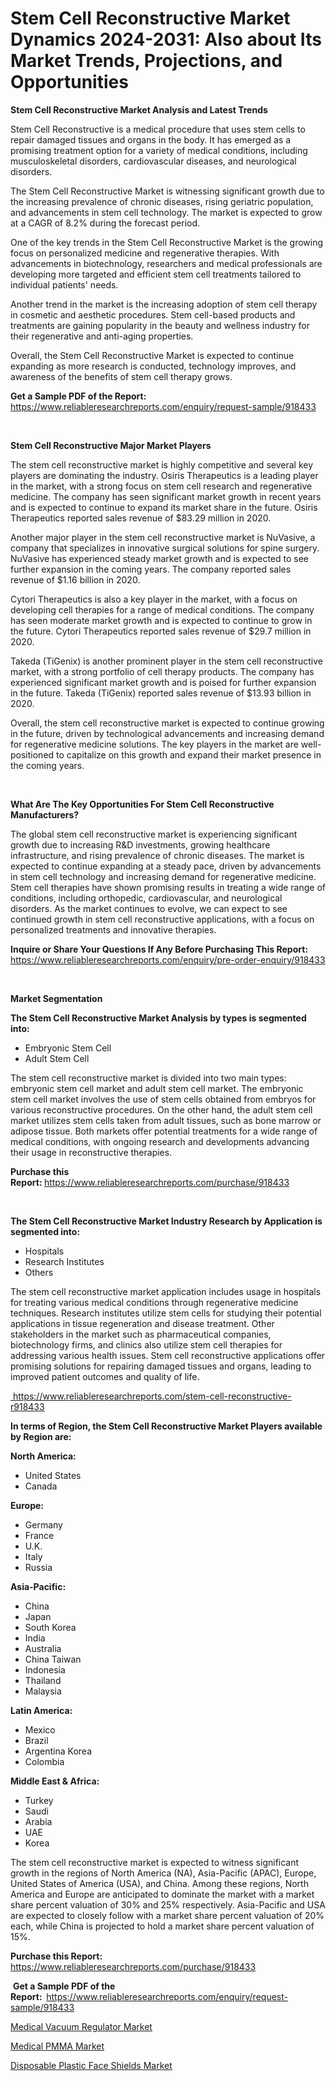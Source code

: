 <p><h1>Stem Cell Reconstructive Market Dynamics 2024-2031: Also about Its Market Trends, Projections, and Opportunities</h1></p><p><strong>Stem Cell Reconstructive Market Analysis and Latest Trends</strong></p>
<p><p>Stem Cell Reconstructive is a medical procedure that uses stem cells to repair damaged tissues and organs in the body. It has emerged as a promising treatment option for a variety of medical conditions, including musculoskeletal disorders, cardiovascular diseases, and neurological disorders.</p><p>The Stem Cell Reconstructive Market is witnessing significant growth due to the increasing prevalence of chronic diseases, rising geriatric population, and advancements in stem cell technology. The market is expected to grow at a CAGR of 8.2% during the forecast period.</p><p>One of the key trends in the Stem Cell Reconstructive Market is the growing focus on personalized medicine and regenerative therapies. With advancements in biotechnology, researchers and medical professionals are developing more targeted and efficient stem cell treatments tailored to individual patients' needs.</p><p>Another trend in the market is the increasing adoption of stem cell therapy in cosmetic and aesthetic procedures. Stem cell-based products and treatments are gaining popularity in the beauty and wellness industry for their regenerative and anti-aging properties.</p><p>Overall, the Stem Cell Reconstructive Market is expected to continue expanding as more research is conducted, technology improves, and awareness of the benefits of stem cell therapy grows.</p></p>
<p><strong>Get a Sample PDF of the Report:&nbsp;</strong> <a href="https://www.reliableresearchreports.com/enquiry/request-sample/918433">https://www.reliableresearchreports.com/enquiry/request-sample/918433</a></p>
<p>&nbsp;</p>
<p><strong>Stem Cell Reconstructive Major Market Players</strong></p>
<p><p>The stem cell reconstructive market is highly competitive and several key players are dominating the industry. Osiris Therapeutics is a leading player in the market, with a strong focus on stem cell research and regenerative medicine. The company has seen significant market growth in recent years and is expected to continue to expand its market share in the future. Osiris Therapeutics reported sales revenue of $83.29 million in 2020.</p><p>Another major player in the stem cell reconstructive market is NuVasive, a company that specializes in innovative surgical solutions for spine surgery. NuVasive has experienced steady market growth and is expected to see further expansion in the coming years. The company reported sales revenue of $1.16 billion in 2020.</p><p>Cytori Therapeutics is also a key player in the market, with a focus on developing cell therapies for a range of medical conditions. The company has seen moderate market growth and is expected to continue to grow in the future. Cytori Therapeutics reported sales revenue of $29.7 million in 2020.</p><p>Takeda (TiGenix) is another prominent player in the stem cell reconstructive market, with a strong portfolio of cell therapy products. The company has experienced significant market growth and is poised for further expansion in the future. Takeda (TiGenix) reported sales revenue of $13.93 billion in 2020.</p><p>Overall, the stem cell reconstructive market is expected to continue growing in the future, driven by technological advancements and increasing demand for regenerative medicine solutions. The key players in the market are well-positioned to capitalize on this growth and expand their market presence in the coming years.</p></p>
<p>&nbsp;</p>
<p><strong>What Are The Key Opportunities For Stem Cell Reconstructive Manufacturers?</strong></p>
<p><p>The global stem cell reconstructive market is experiencing significant growth due to increasing R&D investments, growing healthcare infrastructure, and rising prevalence of chronic diseases. The market is expected to continue expanding at a steady pace, driven by advancements in stem cell technology and increasing demand for regenerative medicine. Stem cell therapies have shown promising results in treating a wide range of conditions, including orthopedic, cardiovascular, and neurological disorders. As the market continues to evolve, we can expect to see continued growth in stem cell reconstructive applications, with a focus on personalized treatments and innovative therapies.</p></p>
<p><strong>Inquire or Share Your Questions If Any Before Purchasing This Report:</strong> <a href="https://www.reliableresearchreports.com/enquiry/pre-order-enquiry/918433">https://www.reliableresearchreports.com/enquiry/pre-order-enquiry/918433</a></p>
<p>&nbsp;</p>
<p><strong>Market Segmentation</strong></p>
<p><strong>The Stem Cell Reconstructive Market Analysis by types is segmented into:</strong></p>
<p><ul><li>Embryonic Stem Cell</li><li>Adult Stem Cell</li></ul></p>
<p><p>The stem cell reconstructive market is divided into two main types: embryonic stem cell market and adult stem cell market. The embryonic stem cell market involves the use of stem cells obtained from embryos for various reconstructive procedures. On the other hand, the adult stem cell market utilizes stem cells taken from adult tissues, such as bone marrow or adipose tissue. Both markets offer potential treatments for a wide range of medical conditions, with ongoing research and developments advancing their usage in reconstructive therapies.</p></p>
<p><strong>Purchase this Report:&nbsp;</strong><a href="https://www.reliableresearchreports.com/purchase/918433">https://www.reliableresearchreports.com/purchase/918433</a></p>
<p>&nbsp;</p>
<p><strong>The Stem Cell Reconstructive Market Industry Research by Application is segmented into:</strong></p>
<p><ul><li>Hospitals</li><li>Research Institutes</li><li>Others</li></ul></p>
<p><p>The stem cell reconstructive market application includes usage in hospitals for treating various medical conditions through regenerative medicine techniques. Research institutes utilize stem cells for studying their potential applications in tissue regeneration and disease treatment. Other stakeholders in the market such as pharmaceutical companies, biotechnology firms, and clinics also utilize stem cell therapies for addressing various health issues. Stem cell reconstructive applications offer promising solutions for repairing damaged tissues and organs, leading to improved patient outcomes and quality of life.</p></p>
<p><a href="https://www.reliableresearchreports.com/stem-cell-reconstructive-r918433">&nbsp;https://www.reliableresearchreports.com/stem-cell-reconstructive-r918433</a></p>
<p><strong>In terms of Region, the Stem Cell Reconstructive Market Players available by Region are:</strong></p>
<p>
    <p> <strong> North America: </strong>
        <ul>
            <li>United States</li>
            <li>Canada</li>
        </ul>
        </p> 
    <p> <strong> Europe: </strong>
        <ul>
            <li>Germany</li>
            <li>France</li>
            <li>U.K.</li>
            <li>Italy</li>
            <li>Russia</li>
        </ul>
        </p> 
    <p> <strong> Asia-Pacific: </strong>
        <ul>
            <li>China</li>
            <li>Japan</li>
            <li>South Korea</li>
            <li>India</li>
            <li>Australia</li>
            <li>China Taiwan</li>
            <li>Indonesia</li>
            <li>Thailand</li>
            <li>Malaysia</li>
        </ul>
        </p> 
    <p> <strong> Latin America: </strong>
        <ul>
            <li>Mexico</li>
            <li>Brazil</li>
            <li>Argentina Korea</li>
            <li>Colombia</li>
        </ul>
        </p> 
    <p> <strong> Middle East & Africa: </strong>
        <ul>
            <li>Turkey</li>
            <li>Saudi</li>
            <li>Arabia</li>
            <li>UAE</li>
            <li>Korea</li>
        </ul>
    </p>
    </p>
<p><p>The stem cell reconstructive market is expected to witness significant growth in the regions of North America (NA), Asia-Pacific (APAC), Europe, United States of America (USA), and China. Among these regions, North America and Europe are anticipated to dominate the market with a market share percent valuation of 30% and 25% respectively. Asia-Pacific and USA are expected to closely follow with a market share percent valuation of 20% each, while China is projected to hold a market share percent valuation of 15%.</p></p>
<p><strong>Purchase this Report: </strong><a href="https://www.reliableresearchreports.com/purchase/918433">https://www.reliableresearchreports.com/purchase/918433</a></p>
<p>&nbsp;<strong>Get a Sample PDF of the Report:&nbsp;&nbsp;</strong><a href="https://www.reliableresearchreports.com/enquiry/request-sample/918433">https://www.reliableresearchreports.com/enquiry/request-sample/918433</a></p>
<p><strong></strong></p>
<p><p><a href="https://github.com/airdrophunter675/Market-Research-Report-List-1/blob/main/medical-vacuum-regulator-market.md">Medical Vacuum Regulator Market</a></p><p><a href="https://github.com/thuyvuongpk111/Market-Research-Report-List-1/blob/main/medical-pmma-market.md">Medical PMMA Market</a></p><p><a href="https://github.com/ayamsauke86/Market-Research-Report-List-1/blob/main/disposable-plastic-face-shields-market.md">Disposable Plastic Face Shields Market</a></p></p>